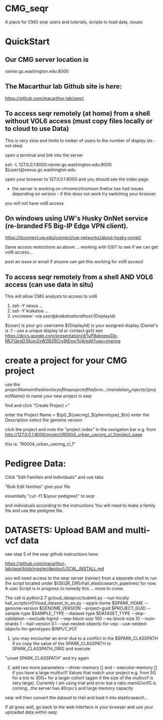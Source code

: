 # CMG_seqr
A place for CMG seqr users and tutorials, scripts to load data, issues

# QuickStart
## Our CMG server location is 
rainier.gs.washington.edu:8000

## The Macarthur lab Github site is here:

https://github.com/macarthur-lab/seqr/

## To access seqr remotely (at home) from a shell without VOL6 access (must copy files locally or to cloud to use Data)

This is very slow and limits to nmber of users to the number of display ids - not ideal

open a terminal and link into the server

ssh -L 127.0.0.1:8000:rainier.gs.washington.edu:8000 ${user}@nexus.gs.washington.edu

open your browser to 127.0.0.1:8000 and you should see the index page 
* the server is working on chrome/chromium firefox has had issues depending on version - if this does not work try switching your browser.

you will not have vol6 access

## On windows using UW's Husky OnNet service (re-branded F5 Big-IP Edge VPN client).

https://itconnect.uw.edu/connect/uw-networks/about-husky-onnet/

Same access restrictions as above ... working with GSIT to see if we can get vol6 access...

post an issue or email if anyone can get this working for vol6 access!

## To access seqr remotely from a shell AND VOL6 access (can use data in situ)

This will allow CMG analysts to access to vol6 

1) ssh -Y nexus ...
2) ssh -Y krakatoa ...
3) vncviewer -via ${user}@krakatoa localhost:${DisplayId}

${user} is your grc username
${DisplayId} is your assigned display (Daniel's is :1 - use a unique display id or contact gsit)
see https://docs.google.com/presentation/d/1uP8xknepxDb-MLFQegD3Xujv2vW2B2RCrv9tEnxr1U4/edit?usp=sharing

# create a project for your CMG project
use the ${projectName} in the directory of the project of the form .../mendelian_projects/${projectName}
to name your new project in seqr

find and click "Create Project +"

enter the Project Name = ${pi}_${uwcmg}_${phenotype}_${n}
enter the Description
select the genome version

click the project and note the "project index" in the navigation bar e.g.
from 
http://127.0.0.1:8000/project/R0004_urban_uwcmg_cl_1/project_page

this is:
"R0004_urban_uwcmg_cl_1"

# Pedigree Data:
Click "Edit Families and Individuals" and use tabs

"Bulk Edit families"
give your file 

essentially "cut -f1 ${your pedigree}" to seqr

and individuals according to the instructions 
You will need to make a family file and use the pedigree file.

# DATASETS: Upload BAM and multi-vcf data 

see step 5 of the seqr github instructions here: 

https://github.com/macarthur-lab/seqr/blob/master/deploy/LOCAL_INSTALL.md

you will need access to the seqr server (rainier) from a separate shell to run the script located under ${SEQR_DIR}/hail_elasticsearch_pipelines/ for now. A user Script is in progress to remedy this ... more to come.

The call is
python2.7 gcloud_dataproc/submit.py --run-locally hail_scripts/v01/load_dataset_to_es.py  --spark-home $SPARK_HOME --genome-version $GENOME_VERSION --project-guid $PROJECT_GUID --sample-type $SAMPLE_TYPE --dataset-type $DATASET_TYPE --skip-validation  --exclude-hgmd --vep-block-size 100 --es-block-size 10 --num-shards 1 --hail-version 0.1 --use-nested-objects-for-vep --use-nested-objects-for-genotypes $INPUT_VCF

1) you may encounter an error due to a conflict in the $SPARK_CLASSPATH if so copy the value of the SPARK_CLASSPATH to SPARK_CLASSPATH_ORIG and execute

"unset SPARK_CLASSPATH" and try again

2) add two more parameters --driver-memory [] and --executor-memory [] if you have a large multivcf!  Values that match your project e.g. from 5G for a trio to 30G+ for a larger cohort (again if the size of the multivcf is very large). Currently I am using trial and error but a ratio memG/vcfG is coming...the server has 40cpu's and large memory capacity

seqr will then convert the dataset to Hail and load it into elasticsearch...

If all goes well, go back to the web interface in your browser and use your uploaded data within seqr.
